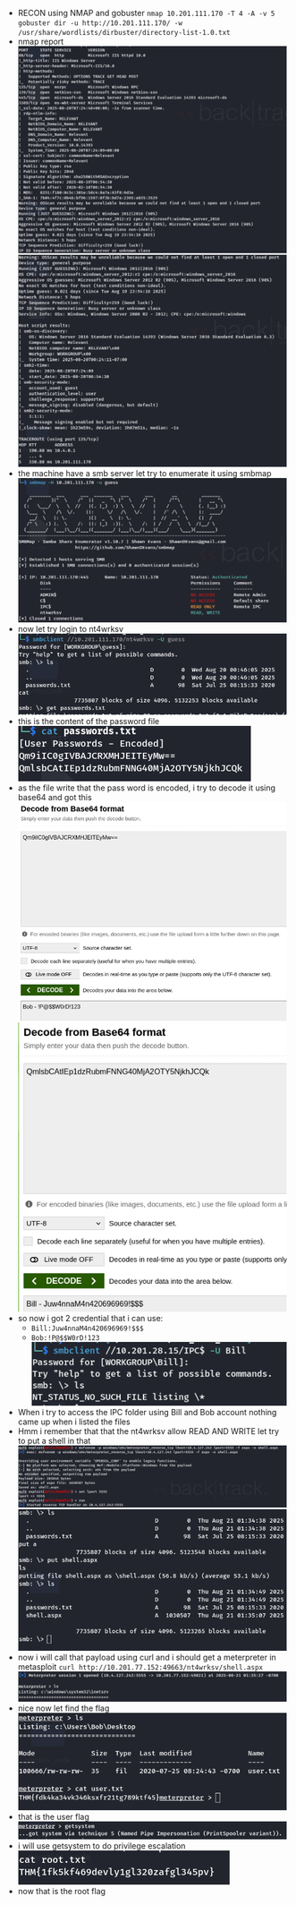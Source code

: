 - RECON using NMAP and gobuster
 `nmap 10.201.111.170 -T 4 -A -v 5 `
 `gobuster dir -u http://10.201.111.170/ -w /usr/share/wordlists/dirbuster/directory-list-1.0.txt`
- nmap report
![Nmap Report 1](images/Pasted%20image%2020250820004847.png)  
![Nmap Report 2](images/Pasted%20image%2020250820004920.png)
- the machine have a smb server let try to enumerate it using smbmap
![SMBMap Result](images/Pasted%20image%2020250820005040.png)
- now let try login to nt4wrksv
![Login to nt4wrksv](images/Pasted%20image%2020250820005133.png)
- this is the content of the password file
![Password File](images/Pasted%20image%2020250820005228.png)
- as the file write that the pass word is encoded, i try to decode it using base64 and got this
![Base64 Decode 1](images/Pasted%20image%2020250820005825.png)  
![Base64 Decode 2](images/Pasted%20image%2020250820005903.png)
- so now i got 2 credential that i can use: 
	- `Bill:Juw4nnaM4n420696969!$$$` 
	- `Bob:!P@$$W0rD!123`
  ![Credentials Found](images/Pasted%20image%2020250820011512.png)
- When i try to access the IPC folder using Bill and Bob account nothing came up when i listed the files
- Hmm i remember that that the nt4wrksv allow READ AND WRITE let try to put a shell in that
![Upload Shell 1](images/Pasted%20image%2020250821014501.png)  
![Upload Shell 2](images/Pasted%20image%2020250821014531.png)
- now i will call that payload using curl and i should get a meterpreter in metasploit
	`curl http://10.201.77.152:49663/nt4wrksv/shell.aspx`
![Meterpreter Session](images/Pasted%20image%2020250821014739.png)
- nice now let find the flag
![User Flag Found 1](images/Pasted%20image%2020250821014826.png)  
- that is the user flag
![User Flag Found 2](images/Pasted%20image%2020250821015010.png)
- i will use getsystem to do privilege escalation
![GetSystem Privesc](images/Pasted%20image%2020250821015652.png)
- now that is the root flag
